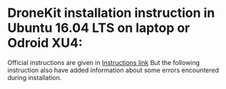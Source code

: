 # DroneKit installation instruction in Ubuntu 16.04 LTS on laptop or Odroid XU4:

Official instructions are given in [Instructions link](https://dev.px4.io/en/robotics/dronekit.html)
But the following instruction also have added information about some errors encountered during installation.

